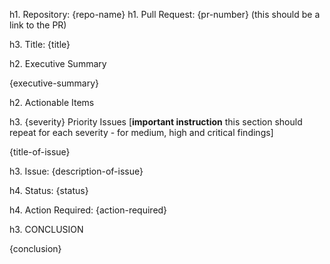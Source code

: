 h1. Repository: {repo-name}
h1. Pull Request: {pr-number} (this should be a link to the PR)

h3. Title: {title}

h2. Executive Summary

{executive-summary}

h2. Actionable Items

h3. {severity} Priority Issues [**important instruction** this section should repeat for each severity - for medium, high and critical findings]

{title-of-issue}

h3. Issue: {description-of-issue}

h4. Status: {status}

h4. Action Required: {action-required}

h3. CONCLUSION

{conclusion}